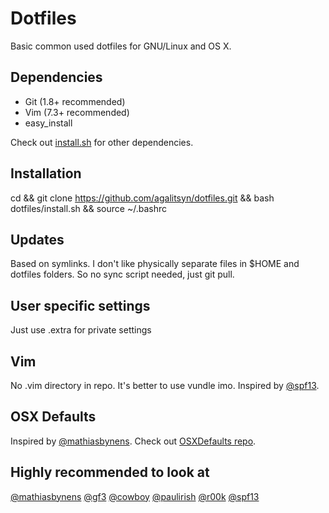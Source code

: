 # Dotfiles

Basic common used dotfiles for GNU/Linux and OS X.

## Dependencies

* Git (1.8+ recommended)
* Vim (7.3+ recommended)
* easy_install

Check out [install.sh](https://github.com/agalitsyn/dotfiles/blob/master/install.sh) for other dependencies.

## Installation

cd && git clone https://github.com/agalitsyn/dotfiles.git && bash dotfiles/install.sh && source ~/.bashrc

## Updates

Based on symlinks. I don't like physically separate files in $HOME and dotfiles folders. So no sync script needed, just git pull.

## User specific settings

Just use .extra for private settings

## Vim

No .vim directory in repo. It's better to use vundle imo.
Inspired by [@spf13](https://github.com/spf13/spf13-vim).

## OSX Defaults

Inspired by [@mathiasbynens](http://mths.be/osx).
Check out [OSXDefaults repo](https://github.com/kevinSuttle/OSXDefaults).

## Highly recommended to look at
[@mathiasbynens](https://github.com/mathiasbynens/dotfiles)
[@gf3](https://github.com/gf3/dotfiles)
[@cowboy](https://github.com/cowboy/dotfiles)
[@paulirish](https://github.com/paulirish/dotfiles)
[@r00k](https://github.com/r00k/dotfiles)
[@spf13](https://github.com/spf13/spf13-vim)
